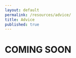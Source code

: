 ```yaml
---
layout: default
permalink: /resources/advice/
title: Advice
published: true
---
```


<div class='centered'>
	<h1 class='front-page-subject coming-soon'>COMING SOON</h1>
</div>

